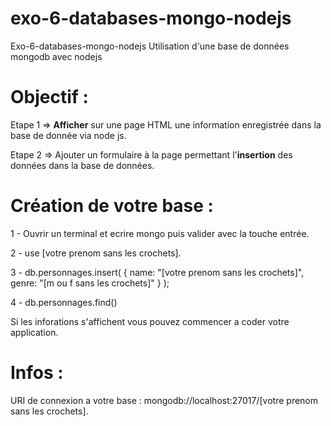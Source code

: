 # exo-6-databases-mongo-nodejs

Exo-6-databases-mongo-nodejs Utilisation d'une base de données mongodb avec nodejs


# Objectif : 

Etape 1 => __Afficher__ sur une page HTML une information enregistrée dans la base de donnée via node js.

Etape 2 => Ajouter un formulaire à la page permettant l'__insertion__ des données dans la base de données.


# Création de votre base :

1 - Ouvrir un terminal et ecrire mongo puis valider avec la touche entrée.

2 - use [votre prenom sans les crochets].

3 - db.personnages.insert( { name: "[votre prenom sans les crochets]", genre: "[m ou f sans les crochets]" } );

4 - db.personnages.find()

Si les inforations s'affichent vous pouvez commencer a coder votre application.

# Infos : 

URI de connexion a votre base : mongodb://localhost:27017/[votre prenom sans les crochets].


